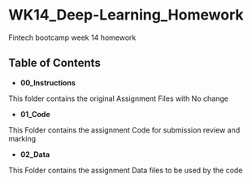 # WK14_Deep-Learning_Homework
Fintech bootcamp week 14 homework


## Table of Contents

- **00_Instructions**

This folder contains the original Assignment Files with No change

- **01_Code**

This Folder contains the assignment Code for submission review and marking

- **02_Data**

This Folder contains the assignment Data files to be used by the code
